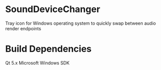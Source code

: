 # SoundDeviceChanger
Tray icon for Windows operating system to quickly swap between audio render endpoints

# Build Dependencies
Qt 5.x
Microsoft Windows SDK
